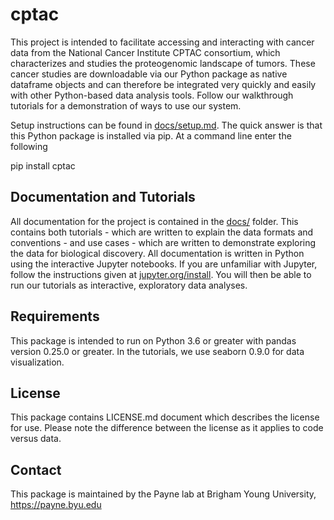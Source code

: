 # cptac
This project is intended to facilitate accessing and interacting with cancer data from the National Cancer Institute CPTAC consortium, which characterizes and studies the proteogenomic landscape of tumors. These cancer studies are downloadable via our Python package as native dataframe objects and can therefore be integrated very quickly and easily with other Python-based data analysis tools. Follow our walkthrough tutorials for a demonstration of ways to use our system.

Setup instructions can be found in <a href="https://github.com/PayneLab/cptac/blob/master/docs/setup.md">docs/setup.md</a>. The quick answer is that this Python package is installed via pip.  At a command line enter the following

pip install cptac

## Documentation and Tutorials
All documentation for the project is contained in the <a href="https://github.com/PayneLab/cptac/tree/master/docs">docs/</a> folder. This contains both tutorials - which are written to explain the data formats and conventions - and use cases - which are written to demonstrate exploring the data for biological discovery. All documentation is written in Python using the interactive Jupyter notebooks. If you are unfamiliar with Jupyter, follow the instructions given at <a href = "https://jupyter.org/install">jupyter.org/install</a>. You will then be able to run our tutorials as interactive, exploratory data analyses.

## Requirements
This package is intended to run on Python 3.6 or greater with pandas version 0.25.0 or greater. In the tutorials, we use seaborn 0.9.0 for data visualization. 

## License
This package contains LICENSE.md document which describes the license for use. Please note the difference between the license as it applies to code versus data.

## Contact
This package is maintained by the Payne lab at Brigham Young University, https://payne.byu.edu
